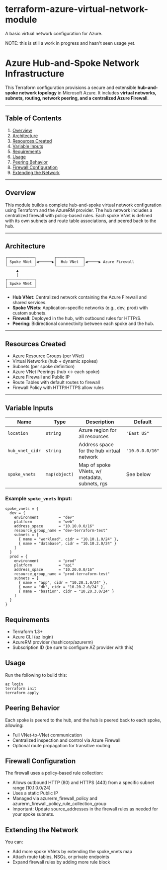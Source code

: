 # terraform-azure-virtual-network-module
A basic virtual network configuration for Azure.

NOTE: this is still a work in progress and hasn't seen usage yet.


# Azure Hub-and-Spoke Network Infrastructure
This Terraform configuration provisions a secure and extensible 
**hub-and-spoke network topology** in Microsoft Azure. 
It includes **virtual networks, subnets, routing, network peering, and a centralized Azure Firewall**.

---

## Table of Contents

1. [Overview](#overview)  
2. [Architecture](#architecture)  
3. [Resources Created](#resources-created)  
4. [Variable Inputs](#variable-inputs)  
5. [Requirements](#requirements)  
6. [Usage](#usage)  
7. [Peering Behavior](#peering-behavior)  
8. [Firewall Configuration](#firewall-configuration)  
9. [Extending the Network](#extending-the-network)  

---

## Overview

This module builds a complete hub-and-spoke virtual network configuration using 
Terraform and the AzureRM provider. The hub network includes a centralized 
firewall with policy-based rules. Each spoke VNet is defined with its own 
subnets and route table associations, and peered back to the hub.

---

## Architecture
```
┌────────────┐        ┌────────────┐
│ Spoke VNet │◀──────▶│  Hub VNet  │◀─────▶ Azure Firewall
└────────────┘        └────────────┘
     ▲
     │
┌────────────┐
│ Spoke VNet │
└────────────┘

```
- **Hub VNet**: Centralized network containing the Azure Firewall and shared services.
- **Spoke VNets**: Application-specific networks (e.g., dev, prod) with custom subnets.
- **Firewall**: Deployed in the hub, with outbound rules for HTTP/S.
- **Peering**: Bidirectional connectivity between each spoke and the hub.

---

## Resources Created

- Azure Resource Groups (per VNet)
- Virtual Networks (hub + dynamic spokes)
- Subnets (per spoke definition)
- Azure VNet Peerings (hub ↔ each spoke)
- Azure Firewall and Public IP
- Route Tables with default routes to firewall
- Firewall Policy with HTTP/HTTPS allow rules

---

## Variable Inputs

| Name              | Type          | Description                                    | Default         |
|-------------------|---------------|------------------------------------------------|-----------------|
| `location`        | `string`      | Azure region for all resources                 | `"East US"`     |
| `hub_vnet_cidr`   | `string`      | Address space for the hub virtual network      | `"10.0.0.0/16"` |
| `spoke_vnets`     | `map(object)` | Map of spoke VNets, w/ metadata, subnets, rgs  | See below       |

### Example `spoke_vnets` Input:

```hcl
spoke_vnets = {
  dev = {
    environment         = "dev"
    platform            = "web"
    address_space       = "10.10.0.0/16"
    resource_group_name = "dev-terraform-test"
    subnets = [
      { name = "workload", cidr = "10.10.1.0/24" },
      { name = "database", cidr = "10.10.2.0/24" }
    ]
  }
  prod = {
    environment         = "prod"
    platform            = "api"
    address_space       = "10.20.0.0/16"
    resource_group_name = "prod-terraform-test"
    subnets = [
      { name = "app", cidr = "10.20.1.0/24" },
      { name = "db", cidr = "10.20.2.0/24" },
      { name = "bastion", cidr = "10.20.3.0/24" }
    ]
  }
}
```

## Requirements
 - Terraform 1.3+
 - Azure CLI (az login)
 - AzureRM provider (hashicorp/azurerm)
 - Subscription ID (be sure to configure AZ provider with this)

## Usage 
Run the following to build this:
```
az login
terraform init
terraform apply

```


## Peering Behavior
Each spoke is peered to the hub, and the hub is peered back to each spoke, allowing:
 - Full VNet-to-VNet communication
 - Centralized inspection and control via Azure Firewall
 - Optional route propagation for transitive routing


## Firewall Configuration
The firewall uses a policy-based rule collection:

 - Allows outbound HTTP (80) and HTTPS (443) from a specific subnet range (10.1.0.0/24)
 - Uses a static Public IP
 - Managed via azurerm_firewall_policy and azurerm_firewall_policy_rule_collection_group
 - Important: Update source_addresses in the firewall rules as needed for your spoke subnets.


## Extending the Network
You can:

- Add more spoke VNets by extending the spoke_vnets map
- Attach route tables, NSGs, or private endpoints
- Expand firewall rules by adding more rule block


